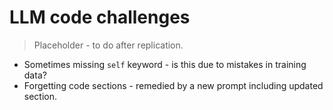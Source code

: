# LLM code challenges

> Placeholder - to do after replication.

* Sometimes missing `self` keyword - is this due to mistakes in training data?
* Forgetting code sections - remedied by a new prompt including updated section.
